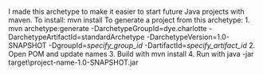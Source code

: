 I made this archetype to make it easier to start future Java projects with maven.
To install: mvn install
To generate a project from this archetype: 
    1. mvn archetype:generate -DarchetypeGroupId=dye.charlotte -DarchetypeArtifactId=standardArchetype -DarchetypeVersion=1.0-SNAPSHOT -DgroupId=*specify_group_id* -DartifactId=*specify_artifact_id*
    2. Open POM and update names
    3. Build with mvn install
    4. Run with java -jar target\project-name-1.0-SNAPSHOT.jar
